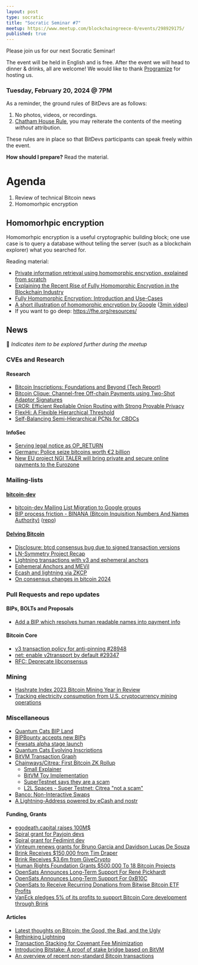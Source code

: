 ```yaml
---
layout: post
type: socratic
title: "Socratic Seminar #7"
meetup: https://www.meetup.com/blockchaingreece-0/events/298929175/
published: true
---
```


Please join us for our next Socratic Seminar!

The event will be held in English and is free. After the event we will head to dinner & drinks, all are welcome! 
We would like to thank [Programize](https://www.programize.com/) for hosting us.

### Tuesday, February 20, 2024 @ 7PM

As a reminder, the ground rules of BitDevs are as follows:

1. No photos, videos, or recordings.
2. [Chatham House Rule](https://en.wikipedia.org/wiki/Chatham_House_Rule), you may
   reiterate the contents of the meeting *without* attribution.

These rules are in place so that BitDevs participants can speak freely within the event.

**How should I prepare?** Read the material.

# Agenda

1. Review of technical Bitcoin news
2. Homomorhpic encryption

## Homomorhpic encryption

Homomorhpic encryption is a useful cryptographic building block; one use case is to query a database without telling the server (such as a blockchain explorer) what you searched for.

Reading material:
- [Private information retrieval using homomorphic encryption, explained from scratch](https://blintzbase.com/posts/pir-and-fhe-from-scratch/)
- [Explaining the Recent Rise of Fully Homomorphic Encryption in the Blockchain Industry](https://medium.com/@mustafa.hourani/explaining-the-recent-rise-of-fully-homomorphic-encryption-in-the-blockchain-industry-c7081fa05458)
- [Fully Homomorphic Encryption: Introduction and Use-Cases](https://cryptographycaffe.sandboxaq.com/posts/fhe-01/)
- [A short illustration of homomorphic encryption by Google](https://storage.googleapis.com/gweb-uniblog-publish-prod/documents/private_join_and_compute.pdf) ([3min video](https://www.youtube.com/watch?v=mPMLY6UzvsI))
- If you want to go deep: https://fhe.org/resources/

## News
💬 *Indicates item to be explored further during the meetup*

### CVEs and Research

#### Research

- [Bitcoin Inscriptions: Foundations and Beyond (Tech Report)](https://arxiv.org/pdf/2401.17581.pdf)
- [Bitcoin Clique: Channel-free Off-chain Payments using Two-Shot Adaptor Signatures](https://eprint.iacr.org/2024/025)
- [EROR: Efficient Repliable Onion Routing with Strong Provable Privacy](https://eprint.iacr.org/2024/020)
- [FlexHi: A Flexible Hierarchical Threshold](https://eprint.iacr.org/2024/024)
- [Self-Balancing Semi-Hierarchical PCNs for CBDCs](https://arxiv.org/abs/2401.11868v1)

#### InfoSec

- [Serving legal notice as OP_RETURN](hthttps://krebsonsecurity.com/2024/01/heres-some-bitcoin-oh-and-youve-been-served/)
- [Germany: Police seize bitcoins worth €2 billion](https://www.dw.com/en/germany-police-seize-bitcoins-worth-2-billion/a-68121384)
- [New EU project NGI TALER will bring private and secure online payments to the Eurozone](https://taler.net/en/news/2024-02.html)

### Mailing-lists

#### [bitcoin-dev](https://lists.linuxfoundation.org/pipermail/bitcoin-dev/)

- [bitcoin-dev Mailing List Migration to Google groups](https://lists.linuxfoundation.org/pipermail/bitcoin-dev/2024-February/022327.html)
- [BIP process friction - BINANA (Bitcoin Inquisition Numbers And Names Authority)](https://lists.linuxfoundation.org/pipermail/bitcoin-dev/2024-January/022289.html) ([repo](https://github.com/bitcoin-inquisition/binana))

#### [Delving Bitcoin](https://delvingbitcoin.org/)

- [Disclosure: btcd consensus bug due to signed transaction versions](https://delvingbitcoin.org/t/disclosure-btcd-consensus-bugs-due-to-usage-of-signed-transaction-version/455)
- [LN-Symmetry Project Recap](https://delvingbitcoin.org/t/ln-symmetry-project-recap/359)
- [Lightning transactions with v3 and ephemeral anchors](https://delvingbitcoin.org/t/lightning-transactions-with-v3-and-ephemeral-anchors/418)
- [Ephemeral Anchors and MEVil](https://delvingbitcoin.org/t/ephemeral-anchors-and-mevil/383/1)
- [Ecash and lightning via ZKCP](https://delvingbitcoin.org/t/ecash-and-lightning-via-zkcp/586)
- [On consensus changes in bitcoin 2024](https://delvingbitcoin.org/t/on-consensus-changes-in-bitcoin-2024/334)

### Pull Requests and repo updates

#### BIPs, BOLTs and Proposals

- [Add a BIP which resolves human readable names into payment info](https://github.com/bitcoin/bips/pull/1551)

#### Bitcoin Core

- [v3 transaction policy for anti-pinning #28948](https://github.com/bitcoin/bitcoin/pull/28948)
- [net: enable v2transport by default #29347](https://github.com/bitcoin/bitcoin/pull/29347)
- [RFC: Deprecate libconsensus](https://github.com/bitcoin/bitcoin/pull/29189)

### Mining

- [Hashrate Index 2023 Bitcoin Mining Year in Review](https://hashrateindex.com/blog/hashrate-index-2023-bitcoin-mining-year-in-review/)
- [Tracking electricity consumption from U.S. cryptocurrency mining operations](https://www.eia.gov/todayinenergy/detail.php?id=61364)

### Miscellaneous

- [Quantum Cats BIP Land](https://www.quantumcats.xyz/bip-land)
- [BIPBounty accepts new BIPs](https://delvingbitcoin.org/t/bipbounty-org-is-open-for-your-bips/441)
- [Fewsats alpha stage launch](https://twitter.com/fewsats/status/1754918017623064932)
- [Quantum Cats Evolving Inscriptions](https://twitter.com/rot13maxi/status/1745983083608789345)
- [BitVM Transaction Graph](https://twitter.com/robin_linus/status/1740012153816715507)
- [Chainways/Citrea: First Bitcoin ZK Rollup](https://www.blog.citrea.xyz/introducing-citrea/)
   - [Small Explainer](https://twitter.com/sethforprivacy/status/1754908226645025064)
   - [BitVM Toy Implementation](https://github.com/chainwayxyz/toy-bitvm-rs)
   - [SuperTestnet says they are a scam](https://twitter.com/super_testnet/status/1755266784070975744)
   - [L2L Spaces - Super Testnet: Citrea "not a scam"](https://twitter.com/i/spaces/1BdGYrXvlNoJX)
- [Banco: Non-Interactive Swaps](https://vulpem.medium.com/banco-non-interactive-swaps-00d042791e06)
- [A Lightning-Address powered by eCash and nostr](https://npub.cash/)

#### Funding, Grants

- [egodeath.capital raises 100M$](https://egodeath.capital/blog/gjqg3b90h389ufb4y0wnzflv0wfcho)
- [Spiral grant for Payjoin devs](https://twitter.com/spiralbtc/status/1747663472836431925)
- [Spiral grant for Fedimint dev](https://twitter.com/spiralbtc/status/1745117076853866551)
- [Vinteum renews grants for Bruno Garcia and Davidson Lucas De Souza](https://twitter.com/Vinteum_org/status/1737880749276098683)
- [Brink Receives $150,000 from Tim Draper](https://twitter.com/bitcoinbrink/status/1738248645940556257)
- [Brink Receives $3.6m from GiveCrypto](https://twitter.com/bitcoinbrink/status/1758544229721120870)
- [Human Rights Foundation Grants $500,000 To 18 Bitcoin Projects](https://bitcoinmagazine.com/business/human-rights-foundation-grants-500000-to-18-bitcoin-projects-worldwide)
- [OpenSats Announces Long-Term Support For René Pickhardt](https://opensats.org/blog/rene-pickhardt-receives-lts-grant)
- [OpenSats Announces Long-Term Support For 0xB10C](https://opensats.org/blog/0xB10C-receives-lts-grant)
- [OpenSats to Receive Recurring Donations from Bitwise Bitcoin ETF Profits](https://opensats.org/blog/recurring-donations-from-bitwise-bitcoin-etf-bitb)
- [VanEck pledges 5% of its profits to support Bitcoin Core development through Brink](https://twitter.com/vaneck_us/status/1743300722928619779)

#### Articles

- [Latest thoughts on Bitcoin: the Good, the Bad, and the Ugly](https://medium.com/@elombrozo/latest-thoughts-on-bitcoin-the-good-the-bad-and-the-ugly-598d5346d0d7)
- [Rethinking Lightning](https://stacker.news/items/379225)
- [Transaction Stacking for Covenant Fee Minimization](https://rusty.ozlabs.org/2024/01/08/txhash-tx-stacking.html)
- [Introducing Bitstake: A proof of stake bridge based on BitVM](https://lightco.in/2024/02/13/bitstake/)
- [An overview of recent non-standard Bitcoin transactions](https://b10c.me/observations/09-non-standard-transactions/)

